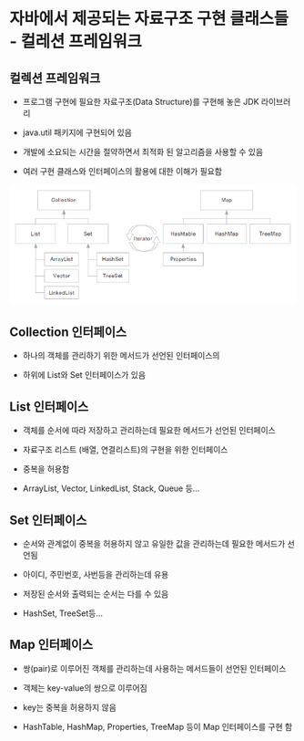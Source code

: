# 자바에서 제공되는 자료구조 구현 클래스들 - 컬레션 프레임워크

## 컬렉션 프레임워크

- 프로그램 구현에 필요한 자료구조(Data Structure)를 구현해 놓은 JDK 라이브러리

- java.util 패키지에 구현되어 있음

- 개발에 소요되는 시간을 절약하면서 최적화 된 알고리즘을 사용할 수 있음

- 여러 구현 클래스와 인터페이스의 활용에 대한 이해가 필요함

![collection](img/collection.png)


## Collection 인터페이스

- 하나의 객체를 관리하기 위한 메서드가 선언된 인터페이스의

- 하위에 List와 Set 인터페이스가 있음

## List 인터페이스

- 객체를 순서에 따라 저장하고 관리하는데 필요한 메서드가 선언된 인터페이스

- 자료구조 리스트 (배열, 연결리스트)의 구현을 위한 인터페이스

- 중복을 허용함

- ArrayList, Vector, LinkedList, Stack, Queue 등...


## Set 인터페이스

- 순서와 관계없이 중복을 허용하지 않고 유일한 값을 관리하는데 필요한 메서드가 선언됨

- 아이디, 주민번호, 사번등을 관리하는데 유용

- 저장된 순서와 출력되는 순서는 다를 수 있음

- HashSet, TreeSet등...


## Map 인터페이스

- 쌍(pair)로 이루어진 객체를 관리하는데 사용하는 메서드들이 선언된 인터페이스

- 객체는 key-value의 쌍으로 이루어짐

- key는 중복을 허용하지 않음

- HashTable, HashMap, Properties, TreeMap 등이 Map 인터페이스를 구현 함
